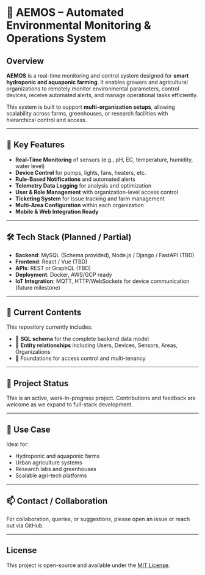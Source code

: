 # 🌿 AEMOS – Automated Environmental Monitoring & Operations System

## Overview

**AEMOS** is a real-time monitoring and control system designed for **smart hydroponic and aquaponic farming**. It enables growers and agricultural organizations to remotely monitor environmental parameters, control devices, receive automated alerts, and manage operational tasks efficiently.

This system is built to support **multi-organization setups**, allowing scalability across farms, greenhouses, or research facilities with hierarchical control and access.

---

## 🌱 Key Features

- **Real-Time Monitoring** of sensors (e.g., pH, EC, temperature, humidity, water level)
- **Device Control** for pumps, lights, fans, heaters, etc.
- **Rule-Based Notifications** and automated alerts
- **Telemetry Data Logging** for analysis and optimization
- **User & Role Management** with organization-level access control
- **Ticketing System** for issue tracking and farm management
- **Multi-Area Configuration** within each organization
- **Mobile & Web Integration Ready**

---

## 🛠 Tech Stack (Planned / Partial)

- **Backend**: MySQL (Schema provided), Node.js / Django / FastAPI (TBD)
- **Frontend**: React / Vue (TBD)
- **APIs**: REST or GraphQL (TBD)
- **Deployment**: Docker, AWS/GCP ready
- **IoT Integration**: MQTT, HTTP/WebSockets for device communication (future milestone)

---

## 📂 Current Contents

This repository currently includes:

- 💾 **SQL schema** for the complete backend data model
- 🧩 **Entity relationships** including Users, Devices, Sensors, Areas, Organizations
- 🔐 Foundations for access control and multi-tenancy

---

## 🚧 Project Status

This is an active, work-in-progress project. Contributions and feedback are welcome as we expand to full-stack development.

---

## 📌 Use Case

Ideal for:

- Hydroponic and aquaponic farms
- Urban agriculture systems
- Research labs and greenhouses
- Scalable agri-tech platforms

---

## 📫 Contact / Collaboration

For collaboration, queries, or suggestions, please open an issue or reach out via GitHub.

---

## License

This project is open-source and available under the [MIT License](LICENSE).
